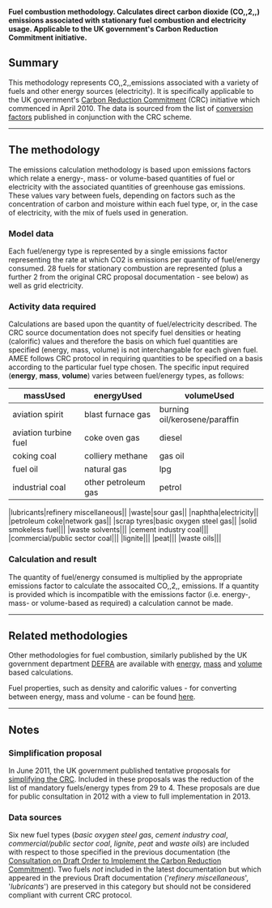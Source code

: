 **Fuel combustion methodology. Calculates direct carbon dioxide
(CO,,2,,) emissions associated with stationary fuel combustion and
electricity usage. Applicable to the UK government's Carbon Reduction
Commitment initiative.**

## Summary

This methodology represents CO,,2,,emissions associated with a variety
of fuels and other energy sources (electricity). It is specifically
applicable to the UK government's [Carbon Reduction
Commitment](http://www.decc.gov.uk/en/content/cms/emissions/crc_efficiency/crc_efficiency.aspx)
(CRC) initiative which commenced in April 2010. The data is sourced from
the list of [conversion
factors](http://www.decc.gov.uk/Media/viewfile.ashx?FilePath=What%20we%20do\\A%20low%20carbon%20UK\\crc\\1_20100122101538_e_@@_crcconversiontable.pdf&filetype=4&minwidth=true)
published in conjunction with the CRC scheme.

-----

## The methodology

The emissions calculation methodology is based upon emissions factors
which relate a energy-, mass- or volume-based quantities of fuel or
electricity with the associated quantities of greenhouse gas emissions.
These values vary between fuels, depending on factors such as the
concentration of carbon and moisture within each fuel type, or, in the
case of electricity, with the mix of fuels used in generation.

### Model data

Each fuel/energy type is represented by a single emissions factor
representing the rate at which CO2 is emissions per quantity of
fuel/energy consumed. 28 fuels for stationary combustion are represented
(plus a further 2 from the original CRC proposal documentation - see
below) as well as grid electricity.

### Activity data required

Calculations are based upon the quantity of fuel/electricity described.
The CRC source documentation does not specify fuel densities or heating
(calorific) values and therefore the basis on which fuel quantities are
specified (energy, mass, volume) is not interchangable for each given
fuel. AMEE follows CRC protocol in requiring quantities to be specified
on a basis according to the particular fuel type chosen. The specific
input required (**energy**, **mass**, **volume**) varies between
fuel/energy types, as follows:

<table>
<thead>
<tr class="header">
<th>massUsed</th>
<th>energyUsed</th>
<th>volumeUsed</th>
</tr>
</thead>
<tbody>
<tr class="odd">
<td>aviation spirit</td>
<td>blast furnace gas</td>
<td>burning oil/kerosene/paraffin</td>
</tr>
<tr class="even">
<td>aviation turbine fuel</td>
<td>coke oven gas</td>
<td>diesel</td>
</tr>
<tr class="odd">
<td>coking coal</td>
<td>colliery methane</td>
<td>gas oil</td>
</tr>
<tr class="even">
<td>fuel oil</td>
<td>natural gas</td>
<td>lpg</td>
</tr>
<tr class="odd">
<td>industrial coal</td>
<td>other petroleum gas</td>
<td>petrol</td>
</tr>
</tbody>
</table>

|lubricants|refinery miscellaneous|| |waste|sour gas||
|naphtha|electricity|| |petroleum coke|network gas|| |scrap tyres|basic
oxygen steel gas|| |solid smokeless fuel||| |waste solvents||| |cement
industry coal||| |commercial/public sector coal||| |lignite||| |peat|||
|waste oils|||

### Calculation and result

The quantity of fuel/energy consumed is multiplied by the appropriate
emissions factor to calculate the assocaited CO,,2,, emissions. If a
quantity is provided which is incompatible with the emissions factor
(i.e. energy-, mass- or volume-based as required) a calculation cannot
be made.

-----

## Related methodologies

Other methodologies for fuel combustion, similarly published by the UK
government department [DEFRA](DEFRA_DECC) are available with
[energy](Energy_based_fuel_combustion_by_DEFRA),
[mass](Mass_based_fuel_combustion_by_DEFRA) and
[volume](Volume_based_fuel_combustion_by_DEFRA) based calculations.

Fuel properties, such as density and calorific values - for converting
between energy, mass and volume - can be found
[here](Fuel_properties_by_DEFRA).

-----

## Notes

### Simplification proposal

In June 2011, the UK government published tentative proposals for
[simplifying the
CRC](http://www.decc.gov.uk/media/viewfile.ashx?filetype=4&filepath=11/cutting-emissions/crc-efficiency/2088-simplifying-crc-next-steps.pdf&minwidth=true).
Included in these proposals was the reduction of the list of mandatory
fuels/energy types from 29 to 4. These proposals are due for public
consultation in 2012 with a view to full implementation in 2013.

### Data sources

Six new fuel types (*basic oxygen steel gas*, *cement industry coal*,
*commercial/public sector coal*, *lignite*, *peat* and *waste oils*) are
included with respect to those specified in the previous documentation
(the [Consultation on Draft Order to Implement the Carbon Reduction
Commitment](http://www.decc.gov.uk/Media/viewfile.ashx?FilePath=188_20090312092134_e_@@_crccondoc.pdf&filetype=4)).
Two fuels *not* included in the latest documentation but which appeared
in the previous Draft documentation ('*refinery miscellaneous*',
'*lubricants*') are preserved in this category but should not be
considered compliant with current CRC protocol.
